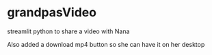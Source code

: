 # grandpasVideo
streamlit python to share a video with Nana

Also added a download mp4 button so she can have it on her desktop
